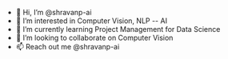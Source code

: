 - 👋 Hi, I’m @shravanp-ai
- 👀 I’m interested in Computer Vision, NLP -- AI
- 🌱 I’m currently learning Project Management for Data Science
- 💞️ I’m looking to collaborate on Computer Vision
- 📫 Reach out me @shravanp-ai

<!---
shravanp-ai/shravanp-ai is a ✨ special ✨ repository because its `README.md` (this file) appears on your GitHub profile.
You can click the Preview link to take a look at your changes.
--->
